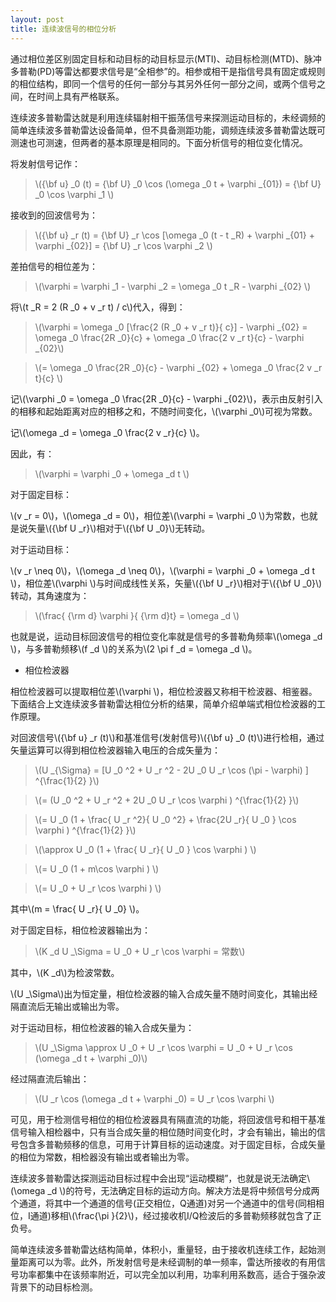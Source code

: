 ```yaml
---
layout: post
title: 连续波信号的相位分析
---
```


通过相位差区别固定目标和动目标的动目标显示(MTI)、动目标检测(MTD)、脉冲多普勒(PD)等雷达都要求信号是“全相参”的。相参或相干是指信号具有固定或规则的相位结构，即同一个信号的任何一部分与其另外任何一部分之间，或两个信号之间，在时间上具有严格联系。

连续波多普勒雷达就是利用连续辐射相干振荡信号来探测运动目标的，未经调频的简单连续波多普勒雷达设备简单，但不具备测距功能，调频连续波多普勒雷达既可测速也可测速，但两者的基本原理是相同的。下面分析信号的相位变化情况。

将发射信号记作：

>\\({\bf u} _0 (t) = {\bf U} _0 \cos (\omega _0 t + \varphi _{01}) = {\bf U} _0 \cos \varphi _1 \\)

接收到的回波信号为：

>\\({\bf u} _r (t) = {\bf U} _r \cos [\omega _0 (t - t _R) + \varphi _{01} + \varphi _{02}] = {\bf U} _r \cos \varphi _2 \\)

差拍信号的相位差为：

>\\(\varphi = \varphi _1 - \varphi _2 = \omega _0 t _R - \varphi _{02} \\)

将\\(t _R = 2 (R _0 + v _r t) / c\\)代入，得到：

>\\(\varphi = \omega _0 [\frac{2 (R _0 + v _r t)}{ c}] - \varphi _{02} = \omega _0 \frac{2R _0}{c} + \omega _0 \frac{2 v _r t}{c} - \varphi _{02}\\)

>\\(= \omega _0 \frac{2R _0}{c} - \varphi _{02} + \omega _0 \frac{2 v _r t}{c} \\)

记\\(\varphi _0 = \omega _0 \frac{2R _0}{c} - \varphi _{02}\\)，表示由反射引入的相移和起始距离对应的相移之和，不随时间变化，\\(\varphi _0\\)可视为常数。

记\\(\omega _d = \omega _0 \frac{2 v _r}{c} \\)。

因此，有：

>\\(\varphi = \varphi _0 + \omega _d t \\)

对于固定目标：

\\(v _r = 0\\)，\\(\omega _d = 0\\)，相位差\\(\varphi = \varphi _0 \\)为常数，也就是说矢量\\({\bf U _r}\\)相对于\\({\bf U _0}\\)无转动。

对于运动目标：

\\(v _r \neq 0\\)，\\(\omega _d \neq 0\\)，\\(\varphi = \varphi _0 + \omega _d t \\)，相位差\\(\varphi \\)与时间成线性关系，矢量\\({\bf U _r}\\)相对于\\({\bf U _0}\\)转动，其角速度为：

>\\(\frac{ {\rm d} \varphi }{ {\rm d}t} = \omega _d \\)

也就是说，运动目标回波信号的相位变化率就是信号的多普勒角频率\\(\omega _d \\)，与多普勒频移\\(f _d \\)的关系为\\(2 \pi f _d = \omega _d \\)。

+ 相位检波器

相位检波器可以提取相位差\\(\varphi \\)，相位检波器又称相干检波器、相鉴器。下面结合上文连续波多普勒雷达相位分析的结果，简单介绍单端式相位检波器的工作原理。

对回波信号\\({\bf u} _r (t)\\)和基准信号(发射信号)\\({\bf u} _0 (t)\\)进行检相，通过矢量运算可以得到相位检波器输入电压的合成矢量为：

>\\(U _{\Sigma} = [U _0 ^2 + U _r ^2 - 2U _0 U _r \cos (\pi - \varphi) ] ^{\frac{1}{2} }\\)

>\\(= (U _0 ^2 + U _r ^2 + 2U _0 U _r \cos \varphi ) ^{\frac{1}{2} }\\)

>\\(= U _0 (1 + \frac{ U _r ^2}{ U _0 ^2} + \frac{2U _r}{ U _0 } \cos \varphi ) ^{\frac{1}{2} }\\)

>\\(\approx U _0 (1 + \frac{ U _r}{ U _0 } \cos \varphi ) \\)

>\\(= U _0 (1 + m\cos \varphi ) \\)

>\\(= U _0 + U _r \cos \varphi ) \\)

其中\\(m = \frac{ U _r}{ U _0} \\)。

对于固定目标，相位检波器输出为：

>\\(K _d U _\Sigma = U _0 + U _r \cos \varphi = 常数\\)

其中，\\(K _d\\)为检波常数。

\\(U _\Sigma\\)出为恒定量，相位检波器的输入合成矢量不随时间变化，其输出经隔直流后无输出或输出为零。

对于运动目标，相位检波器的输入合成矢量为：

>\\(U _\Sigma \approx U _0 + U _r \cos \varphi = U _0 + U _r \cos (\omega _d t + \varphi _0)\\)

经过隔直流后输出：

>\\(U _r \cos (\omega _d t + \varphi _0) = U _r \cos \varphi \\)

可见，用于检测信号相位的相位检波器具有隔直流的功能，将回波信号和相干基准信号输入相检器中，只有当合成矢量的相位随时间变化时，才会有输出，输出的信号包含多普勒频移的信息，可用于计算目标的运动速度。对于固定目标，合成矢量的相位为常数，相检器没有输出或者输出为零。

连续波多普勒雷达探测运动目标过程中会出现“运动模糊”，也就是说无法确定\\(\omega _d \\)的符号，无法确定目标的运动方向。解决方法是将中频信号分成两个通道，将其中一个通道的信号(正交相位，Q通道)对另一个通道中的信号(同相相位，I通道)移相\\(\frac{\pi }{2}\\)，经过接收机I/Q检波后的多普勒频移就包含了正负号。

简单连续波多普勒雷达结构简单，体积小，重量轻，由于接收机连续工作，起始测量距离可以为零。此外，所发射信号是未经调制的单一频率，雷达所接收的有用信号功率都集中在该频率附近，可以完全加以利用，功率利用系数高，适合于强杂波背景下的动目标检测。
